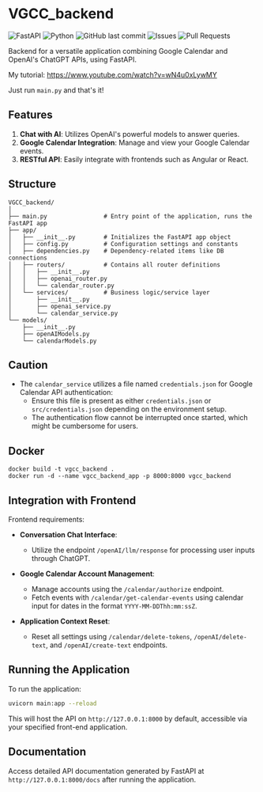 # VGCC_backend
![FastAPI](https://img.shields.io/badge/FastAPI-005571?style=for-the-badge&logo=fastapi)
![Python](https://img.shields.io/badge/python-3.8%2B-blue.svg?style=for-the-badge&logo=python)
![GitHub last commit](https://img.shields.io/github/last-commit/Valentin387/VGCC_backend?style=for-the-badge)
![Issues](https://img.shields.io/github/issues/Valentin387/VGCC_backend?style=for-the-badge)
![Pull Requests](https://img.shields.io/github/issues-pr/Valentin387/VGCC_backend?style=for-the-badge)

Backend for a versatile application combining Google Calendar and OpenAI's ChatGPT APIs, using FastAPI.

My tutorial: https://www.youtube.com/watch?v=wN4u0xLywMY 

Just run `main.py` and that's it!

## Features

1. **Chat with AI**: Utilizes OpenAI's powerful models to answer queries.
2. **Google Calendar Integration**: Manage and view your Google Calendar events.
3. **RESTful API**: Easily integrate with frontends such as Angular or React.


## Structure

```
VGCC_backend/
│
├── main.py                # Entry point of the application, runs the FastAPI app
├── app/
│   ├── __init__.py        # Initializes the FastAPI app object
│   ├── config.py          # Configuration settings and constants
│   ├── dependencies.py    # Dependency-related items like DB connections
│   ├── routers/           # Contains all router definitions
│   │   ├── __init__.py
│   │   ├── openai_router.py
│   │   └── calendar_router.py
│   └── services/          # Business logic/service layer
│       ├── __init__.py
│       ├── openai_service.py
│       └── calendar_service.py
└── models/
    ├── __init__.py
    ├── openAIModels.py
    └── calendarModels.py
```

## Caution

- The `calendar_service` utilizes a file named `credentials.json` for Google Calendar API authentication:
  - Ensure this file is present as either `credentials.json` or `src/credentials.json` depending on the environment setup.
  - The authentication flow cannot be interrupted once started, which might be cumbersome for users.

## Docker

```
docker build -t vgcc_backend .
docker run -d --name vgcc_backend_app -p 8000:8000 vgcc_backend
```

## Integration with Frontend

Frontend requirements:

- **Conversation Chat Interface**:
  - Utilize the endpoint `/openAI/llm/response` for processing user inputs through ChatGPT.

- **Google Calendar Account Management**:
  - Manage accounts using the `/calendar/authorize` endpoint.
  - Fetch events with `/calendar/get-calendar-events` using calendar input for dates in the format `YYYY-MM-DDThh:mm:ssZ`.

- **Application Context Reset**:
  - Reset all settings using `/calendar/delete-tokens`, `/openAI/delete-text`, and `/openAI/create-text` endpoints.

## Running the Application

To run the application:

```bash
uvicorn main:app --reload
```

This will host the API on `http://127.0.0.1:8000` by default, accessible via your specified front-end application.

## Documentation

Access detailed API documentation generated by FastAPI at `http://127.0.0.1:8000/docs` after running the application.
